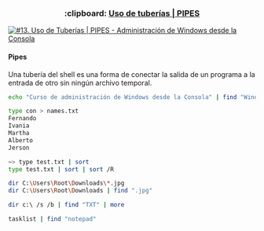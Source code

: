 <h3 align="center"> :clipboard: <a href="https://github.com/jersonmartinez/Curso_Administracion_Windows_Consola/blob/master/13.%20Uso%20de%20tuber%C3%ADas%20o%20PIPES.md">Uso de tuberías | PIPES</a> </h3>
  
[![#13. Uso de Tuberías | PIPES - Administración de Windows desde la Consola](https://img.youtube.com/vi/mjiWkQbymFM/maxresdefault.jpg)](https://youtu.be/mjiWkQbymFM "#13. Uso de Tuberías | PIPES - Administración de Windows desde la Consola")

#### Pipes

Una tubería del shell es una forma de conectar la salida de un programa a la entrada de otro sin ningún archivo temporal.

```bash
echo "Curso de administración de Windows desde la Consola" | find "Windows"
```

```bash
type con > names.txt
Fernando
Ivania
Martha
Alberto
Jerson
```

```bash
~> type test.txt | sort
type test.txt | sort | sort /R
```

```bash
dir C:\Users\Root\Downloads\*.jpg
dir C:\Users\Root\Downloads | find ".jpg"
```

```bash
dir c:\ /s /b | find "TXT" | more
```

```bash
tasklist | find "notepad"
```